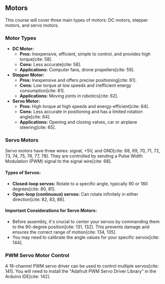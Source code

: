 ## Motors

This course will cover three main types of motors: DC motors, stepper motors, and servo motors.



### Motor Types

* **DC Motor:**
    * **Pros:** Inexpensive, efficient, simple to control, and provides high torque[cite: 58].
    * **Cons:** Less accurate[cite: 58].
    * **Applications:** Computer fans, drone propellers[cite: 59].
* **Stepper Motor:**
    * **Pros:** Inexpensive and offers precise positioning[cite: 61].
    * **Cons:** Low torque at low speeds and inefficient energy consumption[cite: 61].
    * **Applications:** Moving joints in robotics[cite: 62].
* **Servo Motor:**
    * **Pros:** High torque at high speeds and energy-efficient[cite: 64].
    * **Cons:** Less accurate in positioning and has a limited rotation angle[cite: 64].
    * **Applications:** Opening and closing valves, car or airplane steering[cite: 65].

### Servo Motors

Servo motors have three wires: signal, +5V, and GND[cite: 68, 69, 70, 71, 72, 73, 74, 75, 76, 77, 78]. They are controlled by sending a Pulse Width Modulation (PWM) signal to the signal wire[cite: 68].

#### Types of Servos:
* **Closed-loop servos:** Rotate to a specific angle, typically 90 or 180 degrees[cite: 80, 81].
* **Open-loop (continuous) servos:** Can rotate infinitely in either direction[cite: 82, 83, 88].

#### Important Considerations for Servo Motors:
* Before assembly, it's crucial to center your servos by commanding them to the 90-degree position[cite: 131, 132]. This prevents damage and ensures the correct range of motion[cite: 134, 135].
* You may need to calibrate the angle values for your specific servos[cite: 144].

### PWM Servo Motor Control

A 16-channel PWM servo driver can be used to control multiple servos[cite: 141]. You will need to install the "Adafruit PWM Servo Driver Library" in the Arduino IDE[cite: 142].
